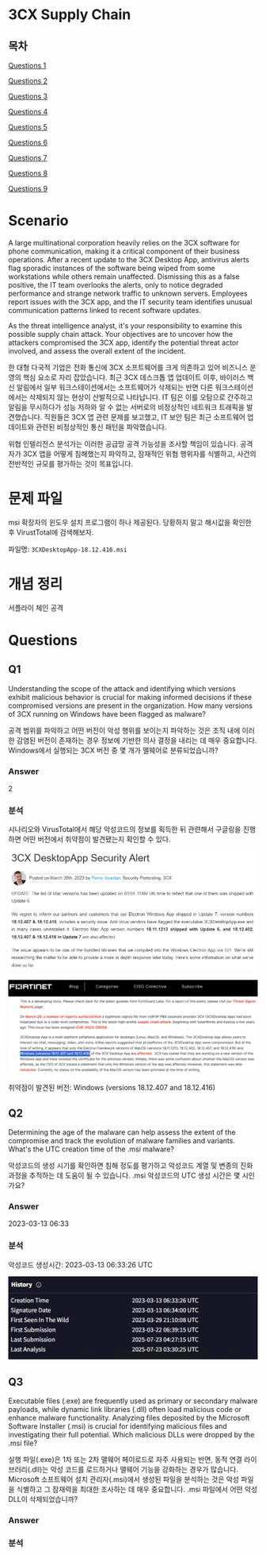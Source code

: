 # 3CX Supply Chain

## 목차

[Questions 1](#q1)

[Questions 2](#q2)

[Questions 3](#q3)

[Questions 4](#q4)

[Questions 5](#q5)

[Questions 6](#q6)

[Questions 7](#q7)

[Questions 8](#q8)

[Questions 9](#q9)

# Scenario
A large multinational corporation heavily relies on the 3CX software for phone communication, making it a critical component of their business operations. After a recent update to the 3CX Desktop App, antivirus alerts flag sporadic instances of the software being wiped from some workstations while others remain unaffected. Dismissing this as a false positive, the IT team overlooks the alerts, only to notice degraded performance and strange network traffic to unknown servers. Employees report issues with the 3CX app, and the IT security team identifies unusual communication patterns linked to recent software updates.

As the threat intelligence analyst, it's your responsibility to examine this possible supply chain attack. Your objectives are to uncover how the attackers compromised the 3CX app, identify the potential threat actor involved, and assess the overall extent of the incident. 

한 대형 다국적 기업은 전화 통신에 3CX 소프트웨어를 크게 의존하고 있어 비즈니스 운영의 핵심 요소로 자리 잡았습니다. 최근 3CX 데스크톱 앱 업데이트 이후, 바이러스 백신 알림에서 일부 워크스테이션에서는 소프트웨어가 삭제되는 반면 다른 워크스테이션에서는 삭제되지 않는 현상이 산발적으로 나타납니다. IT 팀은 이를 오탐으로 간주하고 알림을 무시하다가 성능 저하와 알 수 없는 서버로의 비정상적인 네트워크 트래픽을 발견했습니다. 직원들은 3CX 앱 관련 문제를 보고했고, IT 보안 팀은 최근 소프트웨어 업데이트와 관련된 비정상적인 통신 패턴을 파악했습니다.

위협 인텔리전스 분석가는 이러한 공급망 공격 가능성을 조사할 책임이 있습니다. 공격자가 3CX 앱을 어떻게 침해했는지 파악하고, 잠재적인 위협 행위자를 식별하고, 사건의 전반적인 규모를 평가하는 것이 목표입니다.

# 문제 파일
msi 확장자의 윈도우 설치 프로그램이 하나 제공된다. 당황하지 말고 해시값을 확인한 후 VirustTotal에 검색해보자.

파일명: ``3CXDesktopApp-18.12.416.msi``

# 개념 정리
서플라이 체인 공격

# Questions

## Q1
Understanding the scope of the attack and identifying which versions exhibit malicious behavior is crucial for making informed decisions if these compromised versions are present in the organization. How many versions of 3CX running on Windows have been flagged as malware?

공격 범위를 파악하고 어떤 버전이 악성 행위를 보이는지 파악하는 것은 조직 내에 이러한 감염된 버전이 존재하는 경우 정보에 기반한 의사 결정을 내리는 데 매우 중요합니다. Windows에서 실행되는 3CX 버전 중 몇 개가 맬웨어로 분류되었습니까?

### Answer
2

### 분석
시나리오와 VirusTotal에서 해당 악성코드의 정보를 획득한 뒤 관련해서 구글링을 진행하면 어떤 버전에서 취약점이 발견됐는지 확인할 수 있다.

![SCX_Supply_Chain_Q1_1.png](./IMG/SCX_Supply_Chain_Q1_1.png)

![SCX_Supply_Chain_Q1_2.png](./IMG/SCX_Supply_Chain_Q1_2.png)

취약점이 발견된 버전: Windows (versions 18.12.407 and 18.12.416) 

## Q2
Determining the age of the malware can help assess the extent of the compromise and track the evolution of malware families and variants. What's the UTC creation time of the .msi malware?

악성코드의 생성 시기를 확인하면 침해 정도를 평가하고 악성코드 계열 및 변종의 진화 과정을 추적하는 데 도움이 될 수 있습니다. .msi 악성코드의 UTC 생성 시간은 몇 시인가요?

### Answer
2023-03-13 06:33

### 분석
악성코드 생성시간: 2023-03-13 06:33:26 UTC

![SCX_Supply_Chain_Q2_1.png](./IMG/SCX_Supply_Chain_Q2_1.png)

## Q3
Executable files (.exe) are frequently used as primary or secondary malware payloads, while dynamic link libraries (.dll) often load malicious code or enhance malware functionality. Analyzing files deposited by the Microsoft Software Installer (.msi) is crucial for identifying malicious files and investigating their full potential. Which malicious DLLs were dropped by the .msi file?

실행 파일(.exe)은 1차 또는 2차 맬웨어 페이로드로 자주 사용되는 반면, 동적 연결 라이브러리(.dll)는 악성 코드를 로드하거나 맬웨어 기능을 강화하는 경우가 많습니다. Microsoft 소프트웨어 설치 관리자(.msi)에서 생성된 파일을 분석하는 것은 악성 파일을 식별하고 그 잠재력을 최대한 조사하는 데 매우 중요합니다. .msi 파일에서 어떤 악성 DLL이 삭제되었습니까?

### Answer

### 분석